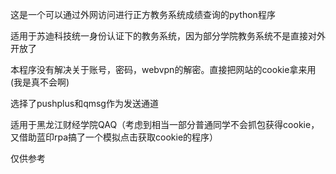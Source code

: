 这是一个可以通过外网访问进行正方教务系统成绩查询的python程序

适用于苏迪科技统一身份认证下的教务系统，因为部分学院教务系统不是直接对外开放了

本程序没有解决关于账号，密码，webvpn的解密。直接把网站的cookie拿来用(我是真不会啊)

选择了pushplus和qmsg作为发送通道

适用于黑龙江财经学院QAQ（考虑到相当一部分普通同学不会抓包获得cookie，又借助蓝印rpa搞了一个模拟点击获取cookie的程序）

仅供参考
